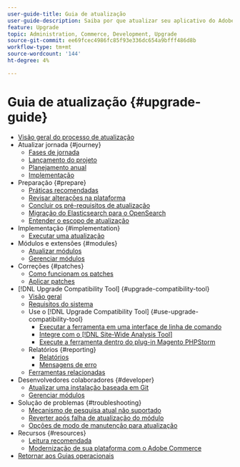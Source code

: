 ```yaml
---
user-guide-title: Guia de atualização
user-guide-description: Saiba por que atualizar seu aplicativo do Adobe Commerce é tão importante e como planejar e executar uma atualização com sucesso.
feature: Upgrade
topic: Administration, Commerce, Development, Upgrade
source-git-commit: ee69fcec4986fc85f93e336dc654a9bfff486d8b
workflow-type: tm+mt
source-wordcount: '144'
ht-degree: 4%

---
```



# Guia de atualização {#upgrade-guide}

- [Visão geral do processo de atualização](overview.md)
- Atualizar jornada {#journey}
   - [Fases de jornada](journey/phases.md)
   - [Lançamento do projeto](journey/project-launch.md)
   - [Planejamento anual](journey/annual-planning.md)
   - [Implementação](journey/implementation.md)
- Preparação {#prepare}
   - [Práticas recomendadas](prepare/best-practices.md)
   - [Revisar alterações na plataforma](prepare/platform-changes.md)
   - [Concluir os pré-requisitos de atualização](prepare/prerequisites.md)
   - [Migração do Elasticsearch para o OpenSearch](prepare/opensearch-migration.md)
   - [Entender o escopo de atualização](prepare/scope.md)
- Implementação {#implementation}
   - [Executar uma atualização](implementation/perform-upgrade.md)
- Módulos e extensões {#modules}
   - [Atualizar módulos](modules/upgrade.md)
   - [Gerenciar módulos](modules/manage.md)
- Correções {#patches}
   - [Como funcionam os patches](patches/overview.md)
   - [Aplicar patches](patches/apply.md)
- [!DNL Upgrade Compatibility Tool] {#upgrade-compatibility-tool}
   - [Visão geral](upgrade-compatibility-tool/overview.md)
   - [Requisitos do sistema](upgrade-compatibility-tool/prerequisites.md)
   - Use o [!DNL Upgrade Compatibility Tool] {#use-upgrade-compatibility-tool}
      - [Executar a ferramenta em uma interface de linha de comando](upgrade-compatibility-tool/run.md)
      - [Integre com o [!DNL Site-Wide Analysis Tool]](upgrade-compatibility-tool/integrate-analysis-tool.md)
      - [Execute a ferramenta dentro do plug-in Magento PHPStorm](upgrade-compatibility-tool/run-configuration-phpstorm-plugin.md)
   - Relatórios {#reporting}
      - [Relatórios](upgrade-compatibility-tool/reports.md)
      - [Mensagens de erro](upgrade-compatibility-tool/error-messages.md)
   - [Ferramentas relacionadas](upgrade-compatibility-tool/related-tools.md)
- Desenvolvedores colaboradores {#developer}
   - [Atualizar uma instalação baseada em Git](developer/git-installs.md)
   - [Gerenciar módulos](developer/manage-modules.md)
- Solução de problemas {#troubleshooting}
   - [Mecanismo de pesquisa atual não suportado](troubleshooting/search-engine-not-supported.md)
   - [Reverter após falha de atualização do módulo](troubleshooting/roll-back-after-update-failure.md)
   - [Opções de modo de manutenção para atualização](troubleshooting/maintenance-mode-options.md)
- Recursos {#resources}
   - [Leitura recomendada](resources/recommended-reading.md)
   - [Modernização de sua plataforma com o Adobe Commerce](resources/recommended-upgrade-paths.md)
- [Retornar aos Guias operacionais](https://experienceleague.adobe.com/docs/commerce-operations/operational-guides/home.html)
